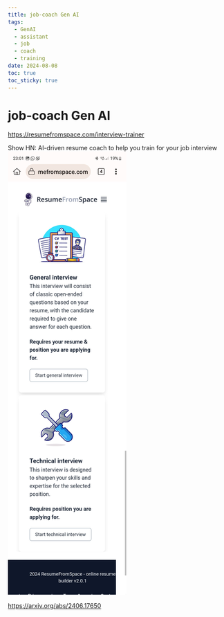 ```yaml
---
title: job-coach Gen AI
tags:
  - GenAI
  - assistant
  - job
  - coach
  - training
date: 2024-08-08
toc: true
toc_sticky: true
---
```


# job-coach Gen AI

https://resumefromspace.com/interview-trainer

Show HN: AI-driven resume coach to help you train for your job interview
![](../_asset/2024-06-27-job-coach_image_1.jpg)


https://arxiv.org/abs/2406.17650